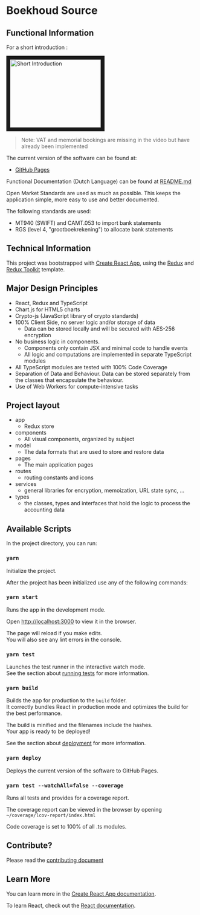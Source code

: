 # Boekhoud Source

## Functional Information

For a short introduction :

<a href="http://www.youtube.com/watch?feature=player_embedded&v=Vl_a01fvVyg
" target="_blank"><img src="http://img.youtube.com/vi/Vl_a01fvVyg/0.jpg"
alt="Short Introduction" width="240" height="180" border="10" /></a>

> Note: VAT and memorial bookings are missing in the video but have already been implemented

The current version of the software can be found at:

- [GitHub Pages](https://vegter.github.io/Boekhoud-Source/)

Functional Documentation (Dutch Language) can be found at [README.md](public/README.md)

Open Market Standards are used as much as possible. This keeps the application simple, more easy to use and better documented.

The following standards are used:

- MT940 (SWIFT) and CAMT.053 to import bank statements
- RGS (level 4, "grootboekrekening") to allocate bank statements

## Technical Information

This project was bootstrapped with [Create React App](https://github.com/facebook/create-react-app), using the [Redux](https://redux.js.org/) and [Redux Toolkit](https://redux-toolkit.js.org/) template.

## Major Design Principles

- React, Redux and TypeScript
- Chart.js for HTML5 charts
- Crypto-js (JavaScript library of crypto standards)
- 100% Client Side, no server logic and/or storage of data
  - Data can be stored locally and will be secured with AES-256 encryption
- No business logic in components.
  - Components only contain JSX and minimal code to handle events
  - All logic and computations are implemented in separate TypeScript modules
- All TypeScript modules are tested with 100% Code Coverage
- Separation of Data and Behaviour. Data can be stored separately from the classes that encapsulate the behaviour.
- Use of Web Workers for compute-intensive tasks

## Project layout

- app
  - Redux store
- components
  - All visual components, organized by subject
- model
  - The data formats that are used to store and restore data
- pages
  - The main application pages
- routes
  - routing constants and icons
- services
  - general libraries for encryption, memoization, URL state sync, ...
- types
  - the classes, types and interfaces that hold the logic to process the accounting data

## Available Scripts

In the project directory, you can run:

### `yarn`

Initialize the project.

After the project has been initialized use any of the following commands:

### `yarn start`

Runs the app in the development mode.

Open [http://localhost:3000](http://localhost:3000) to view it in the browser.

The page will reload if you make edits.<br />
You will also see any lint errors in the console.

### `yarn test`

Launches the test runner in the interactive watch mode.<br />
See the section about [running tests](https://facebook.github.io/create-react-app/docs/running-tests) for more information.

### `yarn build`

Builds the app for production to the `build` folder.<br />
It correctly bundles React in production mode and optimizes the build for the best performance.

The build is minified and the filenames include the hashes.<br />
Your app is ready to be deployed!

See the section about [deployment](https://facebook.github.io/create-react-app/docs/deployment) for more information.

### `yarn deploy`

Deploys the current version of the software to GitHub Pages.

### `yarn test --watchAll=false --coverage`

Runs all tests and provides for a coverage report.

The coverage report can be viewed in the browser by opening `~/coverage/lcov-report/index.html`

Code coverage is set to 100% of all .ts modules.

## Contribute?

Please read the [contributing document](CONTRIBUTING.md)

## Learn More

You can learn more in the [Create React App documentation](https://facebook.github.io/create-react-app/docs/getting-started).

To learn React, check out the [React documentation](https://reactjs.org/).
